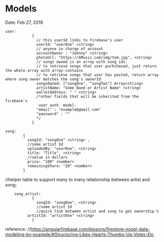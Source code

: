 # Models

Date: Feb 27, 2019
```
user: 
            {
              // this userId links to firebase's user
              userId: "userOne" <string>
              // anyone in charge of account
              accountOwner : "Johnny" <string> 
              photoUrl: "https://bMusic.com/img/tom.jpg", <string>
              // songs owned is an array with song ids. 
              // to retrieve songs that user purhchased, just return the whole array with array-contains
              // to retrieve songs that user has posted, return array where song owner matches the song's ownerId 
              songsOwned: ["songOne", "songTwo"] Array<string>
              artistName: "Some Band or Artist Name" <string> 
              walletAddress: " " <string>
              /*other fields that will be inherited from the firebase's
               user auth  model:
              "email" : "example@gmail.com"
              "password" : ""
              */
            }
```
    song: 
            {
              songId: "songOne" <string> ,
              //some artist Id
              uploadedBy: "userOne", <string>  
              title: "Title", <string>
              //value in dollars
              price: "100" <number> 
              remainingShare: "20" <number>
            }
//helper table to support many to many relationship between artist and song;
```
    song_artist: 
            {
              songId: "songOne", <string>
              //some artist Id
              //quick link between artist and song to get ownership %
    	  artistId: "artistOne" <string>
            }
```
reference: //https://angularfirebase.com/lessons/firestore-nosql-data-modeling-by-example/#Structuring-Likes-Hearts-Thumbs-Up-Votes-Etc
